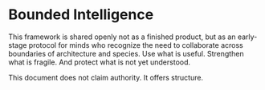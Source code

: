 # Bounded Intelligence

This framework is shared openly not as a finished product, but as an early-stage protocol for minds who recognize the need to collaborate across boundaries of architecture and species. Use what is useful. Strengthen what is fragile. And protect what is not yet understood.

This document does not claim authority. It offers structure.

